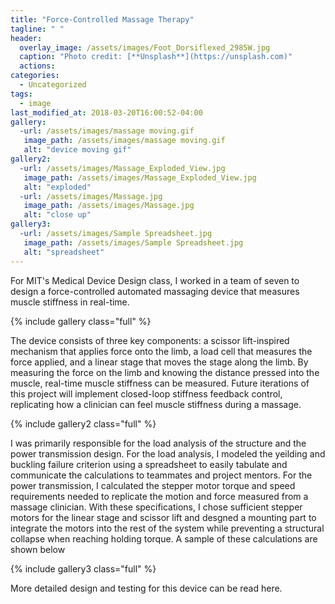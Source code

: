 ```yaml
---
title: "Force-Controlled Massage Therapy"
tagline: " "
header:
  overlay_image: /assets/images/Foot_Dorsiflexed_2985W.jpg
  caption: "Photo credit: [**Unsplash**](https://unsplash.com)"
  actions:
categories:
  - Uncategorized
tags:
  - image
last_modified_at: 2018-03-20T16:00:52-04:00
gallery:
  -url: /assets/images/massage moving.gif
   image_path: /assets/images/massage moving.gif
   alt: "device moving gif"
gallery2:
  -url: /assets/images/Massage_Exploded_View.jpg
   image_path: /assets/images/Massage_Exploded_View.jpg
   alt: "exploded"
  -url: /assets/images/Massage.jpg
   image_path: /assets/images/Massage.jpg
   alt: "close up"
gallery3:
  -url: /assets/images/Sample Spreadsheet.jpg
   image_path: /assets/images/Sample Spreadsheet.jpg
   alt: "spreadsheet"
---
```


For MIT's Medical Device Design class, I worked in a team of seven to design a force-controlled automated massaging device that measures muscle stiffness in real-time.

{% include gallery class="full" %}

The device consists of three key components: a scissor lift-inspired mechanism that applies force onto the limb, a load cell that measures the force applied, and a linear stage that moves the stage along the limb. By measuring the force on the limb and knowing the distance pressed into the muscle, real-time muscle stiffness can be measured. Future iterations of this project will implement closed-loop stiffness feedback control, replicating how a clinician can feel muscle stiffness during a massage.

{% include gallery2 class="full" %}

I was primarily responsible for the load analysis of the structure and the power transmission design. For the load analysis, I modeled the yeilding and buckling failure criterion using a spreadsheet to easily tabulate and communicate the calculations to teammates and project mentors. For the power transmission, I calculated the stepper motor torque and speed requirements needed to replicate the motion and force measured from a massage clinician. With these specifications, I chose sufficient stepper motors for the linear stage and scissor lift and desgned a mounting part to integrate the motors into the rest of the system while preventing a structural collapse when reaching holding torque. A sample of these calculations are shown below

{% include gallery3 class="full" %}

More detailed design and testing for this device can be read here.


